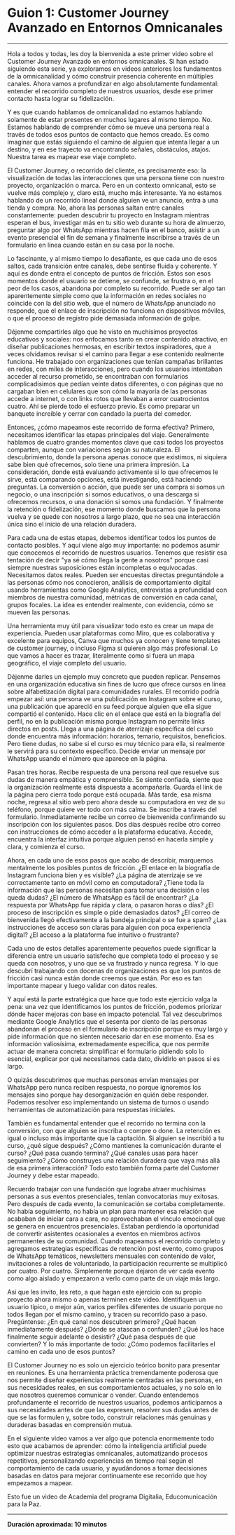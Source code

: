 # Guion 1: Customer Journey Avanzado en Entornos Omnicanales

---

Hola a todos y todas, les doy la bienvenida a este primer video sobre el Customer Journey Avanzado en entornos omnicanales. Si han estado siguiendo esta serie, ya exploramos en videos anteriores los fundamentos de la omnicanalidad y cómo construir presencia coherente en múltiples canales. Ahora vamos a profundizar en algo absolutamente fundamental: entender el recorrido completo de nuestros usuarios, desde ese primer contacto hasta lograr su fidelización.

Y es que cuando hablamos de omnicanalidad no estamos hablando solamente de estar presentes en muchos lugares al mismo tiempo. No. Estamos hablando de comprender cómo se mueve una persona real a través de todos esos puntos de contacto que hemos creado. Es como imaginar que estás siguiendo el camino de alguien que intenta llegar a un destino, y en ese trayecto va encontrando señales, obstáculos, atajos. Nuestra tarea es mapear ese viaje completo.

El Customer Journey, o recorrido del cliente, es precisamente eso: la visualización de todas las interacciones que una persona tiene con nuestro proyecto, organización o marca. Pero en un contexto omnicanal, esto se vuelve más complejo y, claro está, mucho más interesante. Ya no estamos hablando de un recorrido lineal donde alguien ve un anuncio, entra a una tienda y compra. No, ahora las personas saltan entre canales constantemente: pueden descubrir tu proyecto en Instagram mientras esperan el bus, investigar más en tu sitio web durante su hora de almuerzo, preguntar algo por WhatsApp mientras hacen fila en el banco, asistir a un evento presencial el fin de semana y finalmente inscribirse a través de un formulario en línea cuando están en su casa por la noche.

Lo fascinante, y al mismo tiempo lo desafiante, es que cada uno de esos saltos, cada transición entre canales, debe sentirse fluida y coherente. Y aquí es donde entra el concepto de puntos de fricción. Estos son esos momentos donde el usuario se detiene, se confunde, se frustra o, en el peor de los casos, abandona por completo su recorrido. Puede ser algo tan aparentemente simple como que la información en redes sociales no coincide con la del sitio web, que el número de WhatsApp anunciado no responde, que el enlace de inscripción no funciona en dispositivos móviles, o que el proceso de registro pide demasiada información de golpe.

Déjenme compartirles algo que he visto en muchísimos proyectos educativos y sociales: nos enfocamos tanto en crear contenido atractivo, en diseñar publicaciones hermosas, en escribir textos inspiradores, que a veces olvidamos revisar si el camino para llegar a ese contenido realmente funciona. He trabajado con organizaciones que tenían campañas brillantes en redes, con miles de interacciones, pero cuando los usuarios intentaban acceder al recurso prometido, se encontraban con formularios complicadísimos que pedían veinte datos diferentes, o con páginas que no cargaban bien en celulares que son cómo la mayoría de las personas accede a internet, o con links rotos que llevaban a error cuatrocientos cuatro. Ahí se pierde todo el esfuerzo previo. Es como preparar un banquete increíble y cerrar con candado la puerta del comedor.

Entonces, ¿cómo mapeamos este recorrido de forma efectiva? Primero, necesitamos identificar las etapas principales del viaje. Generalmente hablamos de cuatro grandes momentos clave que casi todos los proyectos comparten, aunque con variaciones según su naturaleza. El descubrimiento, donde la persona apenas conoce que existimos, ni siquiera sabe bien qué ofrecemos, solo tiene una primera impresión. La consideración, donde está evaluando activamente si lo que ofrecemos le sirve, está comparando opciones, está investigando, está haciendo preguntas. La conversión o acción, que puede ser una compra si somos un negocio, o una inscripción si somos educativos, o una descarga si ofrecemos recursos, o una donación si somos una fundación. Y finalmente la retención o fidelización, ese momento donde buscamos que la persona vuelva y se quede con nosotros a largo plazo, que no sea una interacción única sino el inicio de una relación duradera.

Para cada una de estas etapas, debemos identificar todos los puntos de contacto posibles. Y aquí viene algo muy importante: no podemos asumir que conocemos el recorrido de nuestros usuarios. Tenemos que resistir esa tentación de decir "ya sé cómo llega la gente a nosotros" porque casi siempre nuestras suposiciones están incompletas o equivocadas. Necesitamos datos reales. Pueden ser encuestas directas preguntándole a las personas cómo nos conocieron, análisis de comportamiento digital usando herramientas como Google Analytics, entrevistas a profundidad con miembros de nuestra comunidad, métricas de conversión en cada canal, grupos focales. La idea es entender realmente, con evidencia, cómo se mueven las personas.

Una herramienta muy útil para visualizar todo esto es crear un mapa de experiencia. Pueden usar plataformas como Miro, que es colaborativa y excelente para equipos, Canva que muchos ya conocen y tiene templates de customer journey, o incluso Figma si quieren algo más profesional. Lo que vamos a hacer es trazar, literalmente como si fuera un mapa geográfico, el viaje completo del usuario.

Déjenme darles un ejemplo muy concreto que pueden replicar. Pensemos en una organización educativa sin fines de lucro que ofrece cursos en línea sobre alfabetización digital para comunidades rurales. El recorrido podría empezar así: una persona ve una publicación en Instagram sobre el curso, una publicación que apareció en su feed porque alguien que ella sigue compartió el contenido. Hace clic en el enlace que está en la biografía del perfil, no en la publicación misma porque Instagram no permite links directos en posts. Llega a una página de aterrizaje específica del curso donde encuentra más información: horarios, temario, requisitos, beneficios. Pero tiene dudas, no sabe si el curso es muy técnico para ella, si realmente le servirá para su contexto específico. Decide enviar un mensaje por WhatsApp usando el número que aparece en la página.

Pasan tres horas. Recibe respuesta de una persona real que resuelve sus dudas de manera empática y comprensible. Se siente confiada, siente que la organización realmente está dispuesta a acompañarla. Guarda el link de la página pero cierra todo porque está ocupada. Más tarde, esa misma noche, regresa al sitio web pero ahora desde su computadora en vez de su teléfono, porque quiere ver todo con más calma. Se inscribe a través del formulario. Inmediatamente recibe un correo de bienvenida confirmando su inscripción con los siguientes pasos. Dos días después recibe otro correo con instrucciones de cómo acceder a la plataforma educativa. Accede, encuentra la interfaz intuitiva porque alguien pensó en hacerla simple y clara, y comienza el curso.

Ahora, en cada uno de esos pasos que acabo de describir, marquemos mentalmente los posibles puntos de fricción. ¿El enlace en la biografía de Instagram funciona bien y es visible? ¿La página de aterrizaje se ve correctamente tanto en móvil como en computadora? ¿Tiene toda la información que las personas necesitan para tomar una decisión o les queda dudas? ¿El número de WhatsApp es fácil de encontrar? ¿La respuesta por WhatsApp fue rápida y clara, o pasaron horas o días? ¿El proceso de inscripción es simple o pide demasiados datos? ¿El correo de bienvenida llegó efectivamente a la bandeja principal o se fue a spam? ¿Las instrucciones de acceso son claras para alguien con poca experiencia digital? ¿El acceso a la plataforma fue intuitivo o frustrante?

Cada uno de estos detalles aparentemente pequeños puede significar la diferencia entre un usuario satisfecho que completa todo el proceso y se queda con nosotros, y uno que se va frustrado y nunca regresa. Y lo que descubrí trabajando con docenas de organizaciones es que los puntos de fricción casi nunca están donde creemos que están. Por eso es tan importante mapear y luego validar con datos reales.

Y aquí está la parte estratégica que hace que todo este ejercicio valga la pena: una vez que identificamos los puntos de fricción, podemos priorizar dónde hacer mejoras con base en impacto potencial. Tal vez descubrimos mediante Google Analytics que el sesenta por ciento de las personas abandonan el proceso en el formulario de inscripción porque es muy largo y pide información que no sienten necesario dar en ese momento. Esa es información valiosísima, extremadamente específica, que nos permite actuar de manera concreta: simplificar el formulario pidiendo solo lo esencial, explicar por qué necesitamos cada dato, dividirlo en pasos si es largo.

O quizás descubrimos que muchas personas envían mensajes por WhatsApp pero nunca reciben respuesta, no porque ignoremos los mensajes sino porque hay desorganización en quién debe responder. Podemos resolver eso implementando un sistema de turnos o usando herramientas de automatización para respuestas iniciales.

También es fundamental entender que el recorrido no termina con la conversión, con que alguien se inscriba o compre o done. La retención es igual o incluso más importante que la captación. Si alguien se inscribió a tu curso, ¿qué sigue después? ¿Cómo mantienes la comunicación durante el curso? ¿Qué pasa cuando termina? ¿Qué canales usas para hacer seguimiento? ¿Cómo construyes una relación duradera que vaya más allá de esa primera interacción? Todo esto también forma parte del Customer Journey y debe estar mapeado.

Recuerdo trabajar con una fundación que lograba atraer muchísimas personas a sus eventos presenciales, tenían convocatorias muy exitosas. Pero después de cada evento, la comunicación se cortaba completamente. No había seguimiento, no había un plan para mantener esa relación que acababan de iniciar cara a cara, no aprovechaban el vínculo emocional que se genera en encuentros presenciales. Estaban perdiendo la oportunidad de convertir asistentes ocasionales a eventos en miembros activos permanentes de su comunidad. Cuando mapeamos el recorrido completo y agregamos estrategias específicas de retención post evento, como grupos de WhatsApp temáticos, newsletters mensuales con contenido de valor, invitaciones a roles de voluntariado, la participación recurrente se multiplicó por cuatro. Por cuatro. Simplemente porque dejaron de ver cada evento como algo aislado y empezaron a verlo como parte de un viaje más largo.

Así que les invito, les reto, a que hagan este ejercicio con su propio proyecto ahora mismo o apenas terminen este video. Identifiquen un usuario típico, o mejor aún, varios perfiles diferentes de usuario porque no todos llegan por el mismo camino, y tracen su recorrido paso a paso. Pregúntense: ¿En qué canal nos descubren primero? ¿Qué hacen inmediatamente después? ¿Dónde se atascan o confunden? ¿Qué los hace finalmente seguir adelante o desistir? ¿Qué pasa después de que convierten? Y lo más importante de todo: ¿Cómo podemos facilitarles el camino en cada uno de esos puntos?

El Customer Journey no es solo un ejercicio teórico bonito para presentar en reuniones. Es una herramienta práctica tremendamente poderosa que nos permite diseñar experiencias realmente centradas en las personas, en sus necesidades reales, en sus comportamientos actuales, y no solo en lo que nosotros queremos comunicar o vender. Cuando entendemos profundamente el recorrido de nuestros usuarios, podemos anticiparnos a sus necesidades antes de que las expresen, resolver sus dudas antes de que se las formulen y, sobre todo, construir relaciones más genuinas y duraderas basadas en comprensión mutua.

En el siguiente video vamos a ver algo que potencia enormemente todo esto que acabamos de aprender: cómo la inteligencia artificial puede optimizar nuestras estrategias omnicanales, automatizando procesos repetitivos, personalizando experiencias en tiempo real según el comportamiento de cada usuario, y ayudándonos a tomar decisiones basadas en datos para mejorar continuamente ese recorrido que hoy empezamos a mapear.

Esto fue un video de Academia del programa Digitalia, Educomunicación para la Paz.

---

**Duración aproximada: 10 minutos**
